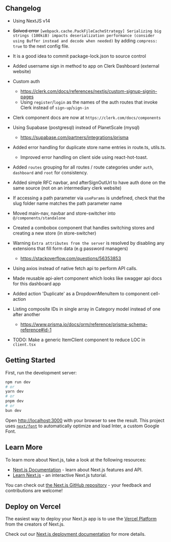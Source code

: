 ## Changelog

- Using NextJS v14
- ~~Solved error~~ `[webpack.cache.PackFileCacheStrategy] Serializing big strings (100kiB) impacts deserialization performance (consider using Buffer instead and decode when needed)` by adding `compress: true` to the next config file.
- It is a good idea to commit package-lock.json to source control
- Added username sign in method to app on Clerk Dashboard (external website)
- Custom auth
  - https://clerk.com/docs/references/nextjs/custom-signup-signin-pages
  - Using `register`/`login` as the names of the auth routes that invoke Clerk instead of `sign-up`/`sign-in`

- Clerk component docs are now at `https://clerk.com/docs/components`
- Using Supabase (postgresql) instead of PlanetScale (mysql)
  - https://supabase.com/partners/integrations/prisma
- Added error handling for duplicate store name entries in route.ts, utils.ts.
  - Improved error handling on client side using react-hot-toast.
- Added `routes` grouping for all routes / route categories under `auth`, `dashboard` and `root` for consistency.
- Added simple RFC navbar, and afterSignOutUrl to have auth done on the same source (not on an intermediary clerk website)
- If accessing a path parameter via `useParams` is undefined, check that the slug folder name matches the path parameter name
- Moved main-nav, navbar and store-switcher into `@/components/standalone`
- Created a combobox component that handles switching stores and creating a new store (in store-switcher)
- Warning `Extra attributes from the server` is resolved by disabling any extensions that fill form data (e.g password managers)
  - https://stackoverflow.com/questions/56353853
- Using axios instead of native fetch api to perform API calls.
- Made reusable api-alert component which looks like swagger api docs for this dashboard app
- Added action 'Duplicate' as a DropdownMenuItem to component cell-action
- Listing composite IDs in single array in Category model instead of one after another
  - https://www.prisma.io/docs/orm/reference/prisma-schema-reference#id-1
- TODO: Make a generic ItemClient component to reduce LOC in `client.tsx`



## Getting Started

First, run the development server:

```bash
npm run dev
# or
yarn dev
# or
pnpm dev
# or
bun dev
```

Open [http://localhost:3000](http://localhost:3000) with your browser to see the result.
This project uses [`next/font`](https://nextjs.org/docs/basic-features/font-optimization) to automatically optimize and load Inter, a custom Google Font.

## Learn More

To learn more about Next.js, take a look at the following resources:

- [Next.js Documentation](https://nextjs.org/docs) - learn about Next.js features and API.
- [Learn Next.js](https://nextjs.org/learn) - an interactive Next.js tutorial.

You can check out [the Next.js GitHub repository](https://github.com/vercel/next.js/) - your feedback and contributions are welcome!

## Deploy on Vercel

The easiest way to deploy your Next.js app is to use the [Vercel Platform](https://vercel.com/new?utm_medium=default-template&filter=next.js&utm_source=create-next-app&utm_campaign=create-next-app-readme) from the creators of Next.js.

Check out our [Next.js deployment documentation](https://nextjs.org/docs/deployment) for more details.
